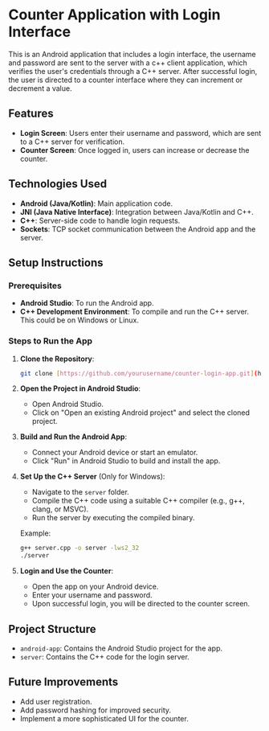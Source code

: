 # Counter Application with Login Interface

This is an Android application that includes a login interface, the username and password are sent to the server with a c++ client application, which verifies the user's credentials through a C++ server. After successful login, the user is directed to a counter interface where they can increment or decrement a value.

## Features
- **Login Screen**: Users enter their username and password, which are sent to a C++ server for verification.
- **Counter Screen**: Once logged in, users can increase or decrease the counter.

## Technologies Used
- **Android (Java/Kotlin)**: Main application code.
- **JNI (Java Native Interface)**: Integration between Java/Kotlin and C++.
- **C++**: Server-side code to handle login requests.
- **Sockets**: TCP socket communication between the Android app and the server.

## Setup Instructions

### Prerequisites
- **Android Studio**: To run the Android app.
- **C++ Development Environment**: To compile and run the C++ server. This could be on Windows or Linux.

### Steps to Run the App

1. **Clone the Repository**:
    ```bash
    git clone [https://github.com/yourusername/counter-login-app.git](https://github.com/AbdoAli003/ubiquitous-broccoli.git)
    ```

2. **Open the Project in Android Studio**:
    - Open Android Studio.
    - Click on "Open an existing Android project" and select the cloned project.

3. **Build and Run the Android App**:
    - Connect your Android device or start an emulator.
    - Click "Run" in Android Studio to build and install the app.

4. **Set Up the C++ Server** (Only for Windows):
    - Navigate to the `server` folder.
    - Compile the C++ code using a suitable C++ compiler (e.g., g++, clang, or MSVC).
    - Run the server by executing the compiled binary.

    Example:
    ```bash
    g++ server.cpp -o server -lws2_32
    ./server
    ```

5. **Login and Use the Counter**:
    - Open the app on your Android device.
    - Enter your username and password.
    - Upon successful login, you will be directed to the counter screen.

## Project Structure
- `android-app`: Contains the Android Studio project for the app.
- `server`: Contains the C++ code for the login server.

## Future Improvements
- Add user registration.
- Add password hashing for improved security.
- Implement a more sophisticated UI for the counter.


